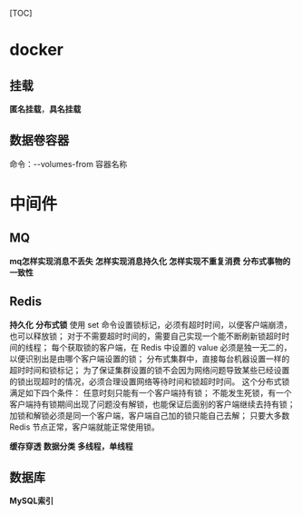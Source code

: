 [TOC]
# docker
## 挂载
**匿名挂载**，**具名挂载**
## 数据卷容器
命令：--volumes-from 容器名称

# 中间件
## MQ
**mq怎样实现消息不丢失**
**怎样实现消息持久化**
**怎样实现不重复消费**
**分布式事物的一致性**

## Redis
**持久化**
**分布式锁**
使用 set 命令设置锁标记，必须有超时时间，以便客户端崩溃，也可以释放锁；
对于不需要超时时间的，需要自己实现一个能不断刷新锁超时时间的线程；
每个获取锁的客户端，在 Redis 中设置的 value 必须是独一无二的，以便识别出是由哪个客户端设置的锁；
分布式集群中，直接每台机器设置一样的超时时间和锁标记；
为了保证集群设置的锁不会因为网络问题导致某些已经设置的锁出现超时的情况，必须合理设置网络等待时间和锁超时时间。
这个分布式锁满足如下四个条件：
任意时刻只能有一个客户端持有锁；
不能发生死锁，有一个客户端持有锁期间出现了问题没有解锁，也能保证后面别的客户端继续去持有锁；
加锁和解锁必须是同一个客户端，客户端自己加的锁只能自己去解；
只要大多数 Redis 节点正常，客户端就能正常使用锁。

**缓存穿透**
**数据分类**
**多线程，单线程**


## 数据库
**MySQL索引**
